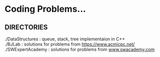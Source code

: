 # Coding Problems...

## DIRECTORIES
  ./DataStructures : queue, stack, tree implementaion in C++   
  ./BJLab : solutions for problems from https://www.acmicpc.net/
  ./SWExpertAcademy : solutions for problems from www.swacademy.com
